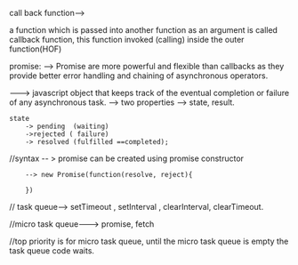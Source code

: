 call back function-->

a function which is passed into another function as an argument is called callback function, this function invoked (calling) inside the outer function(HOF)

promise:
--> Promise are more powerful and flexible than callbacks as they provide better error handling and chaining of asynchronous operators.

---> javascript object that keeps track of the eventual completion or failure of any asynchronous task.
--> two properties
--> state, result.

    state
        -> pending  (waiting)
        ->rejected ( failure)
        -> resolved (fulfilled ==completed);

//syntax
-- > promise can be created using promise constructor

        --> new Promise(function(resolve, reject){

        })

// task queue--> setTimeout , setInterval , clearInterval, clearTimeout.

//micro task queue---> promise, fetch

//top priority is for micro task queue, until the micro task queue is empty the task queue code waits.
